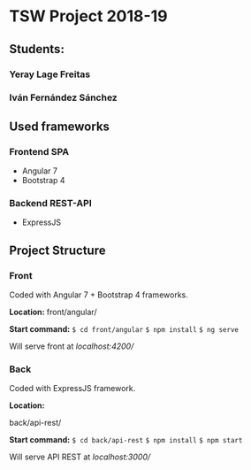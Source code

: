# TSW Project 2018-19

## Students:

### Yeray Lage Freitas
### Iván Fernández Sánchez

## Used frameworks

### Frontend SPA
 - Angular 7
 - Bootstrap 4

### Backend REST-API
 - ExpressJS


## Project Structure

  

### Front
Coded with Angular 7 + Bootstrap 4 frameworks.

**Location:**
front/angular/

**Start command:**
`$ cd front/angular`
`$ npm install`
`$ ng serve`

Will serve front at *localhost:4200/*

### Back
Coded with ExpressJS framework.

**Location:**

back/api-rest/

**Start command:**
`$ cd back/api-rest`
`$ npm install`
`$ npm start`

Will serve API REST at *localhost:3000/*
